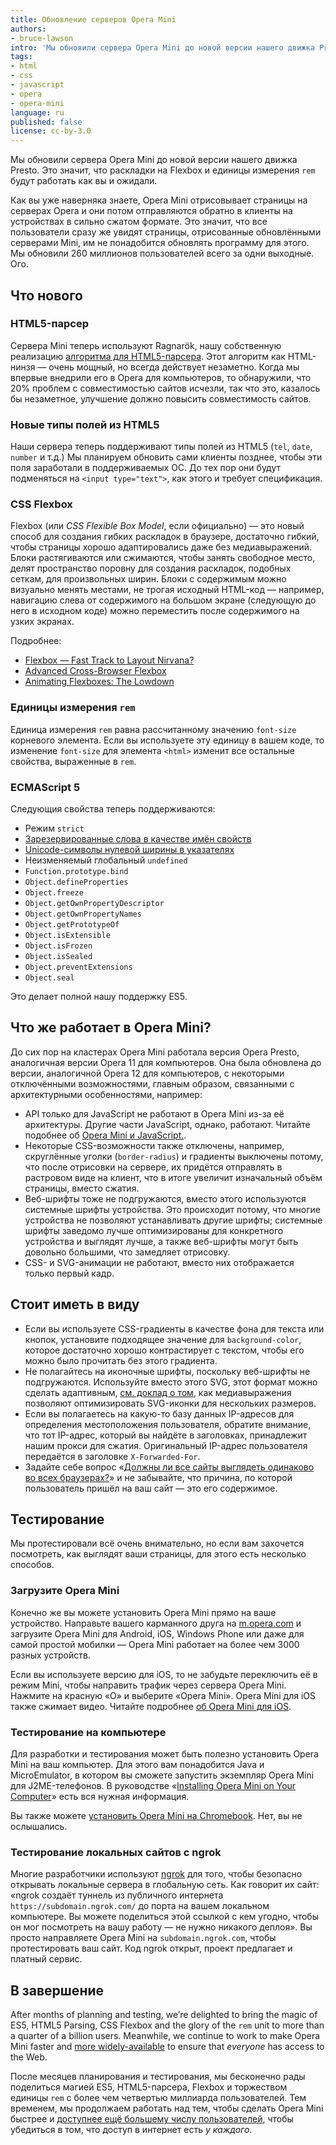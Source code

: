 ```yaml
---
title: Обновление серверов Opera Mini
authors:
- bruce-lawson
intro: 'Мы обновили сервера Opera Mini до новой версии нашего движка Presto. Подробнее о том, что это значит для веб-разработчиков.'
tags:
- html
- css
- javascript
- opera
- opera-mini
language: ru
published: false
license: cc-by-3.0
---
```


Мы обновили сервера Opera Mini до новой версии нашего движка Presto. Это значит, что раскладки на Flexbox и единицы измерения `rem` будут работать как вы и ожидали.

Как вы уже наверняка знаете, Opera Mini отрисовывает страницы на серверах Opera и они потом отправляются обратно в клиенты на устройствах в сильно сжатом формате. Это значит, что все пользователи сразу же увидят страницы, отрисованные обновлёнными серверами Mini, им не понадобится обновлять программу для этого. Мы обновили 260 миллионов пользователей всего за одни выходные. Ого.

## Что нового

### HTML5-парсер

Сервера Mini теперь используют Ragnarök, нашу собственную реализацию [алгоритма для HTML5-парсера](https://html.spec.whatwg.org/multipage/syntax.html#parsing). Этот алгоритм как HTML-нинзя — очень мощный, но всегда действует незаметно. Когда мы впервые внедрили его в Opera для компьютеров, то обнаружили, что 20% проблем с совместимостью сайтов исчезли, так что это, казалось бы незаметное, улучшение должно повысить совместимость сайтов.

### Новые типы полей из HTML5

Наши сервера теперь поддерживают типы полей из HTML5 (`tel`, `date`, `number` и т.д.) Мы планируем обновить сами клиенты позднее, чтобы эти поля заработали в поддерживаемых ОС. До тех пор они будут подменяться на `<input type="text">`, как этого и требует спецификация.

### CSS Flexbox

Flexbox (или _CSS Flexible Box Model_, если официально) — это новый способ для создания гибких раскладок в браузере, достаточно гибкий, чтобы страницы хорошо адаптировались даже без медиавыражений. Блоки растягиваются или сжимаются, чтобы занять свободное место, делят пространство поровну для создания раскладок, подобных сеткам, для произвольных ширин. Блоки с содержимым можно визуально менять местами, не трогая исходный HTML-код — например, навигацию слева от содержимого на большом экране (следующую до него в исходном коде) можно переместить после содержимого на узких экранах.

Подробнее:

* [Flexbox — Fast Track to Layout Nirvana?](https://dev.opera.com/articles/flexbox-basics/)
* [Advanced Cross-Browser Flexbox](https://dev.opera.com/articles/advanced-cross-browser-flexbox/)
* [Animating Flexboxes: The Lowdown](https://dev.opera.com/articles/animating-flexboxes-the-lowdown/)

### Единицы измерения `rem`

Единица измерения `rem` равна рассчитанному значению `font-size` корневого элемента. Если вы используете эту единицу в вашем коде, то изменение `font-size` для элемента `<html>` изменит все остальные свойства, выраженные в `rem`.

### ECMAScript 5

Следующия свойства теперь поддерживаются:

* Режим `strict`
* [Зарезервированные слова в качестве имён свойств](https://mathiasbynens.be/notes/javascript-properties)
* [Unicode-символы нулевой ширины в указателях](https://mathiasbynens.be/notes/javascript-identifiers)
* Неизменяемый глобальный `undefined`
* `Function.prototype.bind`
* `Object.defineProperties`
* `Object.freeze`
* `Object.getOwnPropertyDescriptor`
* `Object.getOwnPropertyNames`
* `Object.getPrototypeOf`
* `Object.isExtensible`
* `Object.isFrozen`
* `Object.isSealed`
* `Object.preventExtensions`
* `Object.seal`

Это делает полной нашу поддержку ES5.

## Что же работает в Opera Mini?

До сих пор на кластерах Opera Mini работала версия Opera Presto, аналогичная версии Opera 11 для компьютеров. Она была обновлена до версии, аналогичной Opera 12 для компьютеров, с некоторыми отключёнными возможностями, главным образом, связанными с архитектурными особенностями, например:

* API только для JavaScript не работают в Opera Mini из-за её архитектуры. Другие части JavaScript, однако, работают. Читайте подобнее об [Opera Mini и JavaScript.](https://dev.opera.com/articles/opera-mini-and-javascript/).
* Некоторые CSS-возможности также отключены, например, скруглённые уголки (`border-radius`) и градиенты выключены потому, что после отрисовки на сервере, их придётся отправлять в растровом виде на клиент, что в итоге увеличит изначальный объём страницы, вместо сжатия.
* Веб-шрифты тоже не подгружаются, вместо этого используются системные шрифты устройства. Это происходит потому, что многие устройства не позволяют устанавливать другие шрифты; системные шрифты заведомо лучше оптимизированы для конкретного устройства и выглядят лучше, а также веб-шрифты могут быть довольно большими, что замедляет отрисовку.
* CSS- и SVG-анимации не работают, вместо них отображается только первый кадр.

## Стоит иметь в виду

* Если вы используете CSS-градиенты в качестве фона для текста или кнопок, установите подходящее значение для `background-color`, которое достаточно хорошо контрастирует с текстом, чтобы его можно было прочитать без этого градиента.
* Не полагайтесь на иконочные шрифты, поскольку веб-шрифты не подгружаются. Используйте вместо этого SVG, этот формат можно сделать адаптивным, [см. доклад о том](https://dev.opera.com/blog/how-media-queries-allow-you-to-optimize-svg-icons-for-several-sizes/), как медиавыражения позволяют оптимизировать SVG-иконки для нескольких размеров.
* Если вы полагаетесь на какую-то базу данных IP-адресов для определения местоположения пользователя, обратите внимание, что тот IP-адрес, который вы найдёте в заголовках, принадлежит нашим прокси для сжатия. Оригинальный IP-адрес пользователя передаётся в заголовке `X-Forwarded-For`.
* Задайте себе вопрос «[Должны ли все сайты выглядеть одинаково во всех браузерах?](http://dowebsitesneedtolookexactlythesameineverybrowser.com/)» и не забывайте, что причина, по которой пользователь пришёл на ваш сайт — это его содержимое.

## Тестирование

Мы протестировали всё очень внимательно, но если вам захочется посмотреть, как выглядят ваши страницы, для этого есть несколько способов. 

### Загрузите Opera Mini

Конечно же вы можете установить Opera Mini прямо на ваше устройство. Направьте вашего карманного друга на [m.opera.com](http://m.opera.com/) и загрузите Opera Mini для Android, iOS, Windows Phone или даже для самой простой мобилки — Opera Mini работает на более чем 3000 разных устройств.

Если вы используете версию для iOS, то не забудьте переключить её в режим Mini, чтобы направить трафик через сервера Opera Mini. Нажмите на красную «O» и выберите «Opera Mini». Opera Mini для iOS также сжимает видео. Читайте подробнее [об Opera Mini для iOS](https://dev.opera.com/blog/opera-mini-8-for-ios/).

### Тестирование на компьютере

Для разработки и тестирования может быть полезно установить Opera Mini на ваш компьютер. Для этого вам понадобится Java и MicroEmulator, в котором вы сможете запустить экземпляр Opera Mini для J2ME-телефонов. В руководстве «[Installing Opera Mini on Your Computer](https://dev.opera.com/articles/installing-opera-mini-on-your-computer/)» есть вся нужная информация.

Вы также можете [установить Opera Mini на Chromebook](https://dev.opera.com/articles/opera-mini-chrome-os/). Нет, вы не ослышались.

### Тестирование локальных сайтов с ngrok

Многие разработчики используют [ngrok](https://ngrok.com/) для того, чтобы безопасно открывать локальные сервера в глобальную сеть. Как говорит их сайт: «ngrok создаёт туннель из публичного интернета `https://subdomain.ngrok.com/` до порта на вашем локальном компьютере. Вы можете поделиться этой ссылкой с кем угодно, чтобы он мог посмотреть на вашу работу — не нужно никакого деплоя». Вы просто направляете Opera Mini на `subdomain.ngrok.com`, чтобы протестировать ваш сайт. Код ngrok открыт, проект предлагает и платный сервис.

## В завершение

After months of planning and testing, we’re delighted to bring the magic of ES5, HTML5 Parsing, CSS Flexbox and the glory of the `rem` unit to more than a quarter of a billion users. Meanwhile, we continue to work to make Opera Mini faster and [more widely-available](http://www.operasoftware.com/press/releases/mobile/2014-08-21) to ensure that *everyone* has access to the Web.

После месяцев планирования и тестирования, мы бесконечно рады поделиться магией ES5, HTML5-парсера, Flexbox и торжеством единицы `rem` с более чем четвертью миллиарда пользователей. Тем временем, мы продолжаем работать над тем, чтобы сделать Opera Mini быстрее и [доступнее ещё большему числу пользователей](http://www.operasoftware.com/press/releases/mobile/2014-08-21), чтобы убедиться в том, что доступ в интернет есть *у каждого*.